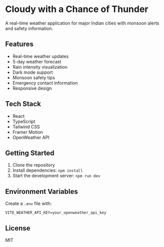 # Cloudy with a Chance of Thunder

A real-time weather application for major Indian cities with monsoon alerts and safety information.

## Features

- Real-time weather updates
- 5-day weather forecast
- Rain intensity visualization
- Dark mode support
- Monsoon safety tips
- Emergency contact information
- Responsive design

## Tech Stack

- React
- TypeScript
- Tailwind CSS
- Framer Motion
- OpenWeather API

## Getting Started

1. Clone the repository
2. Install dependencies: `npm install`
3. Start the development server: `npm run dev`

## Environment Variables

Create a `.env` file with:

```
VITE_WEATHER_API_KEY=your_openweather_api_key
```

## License

MIT